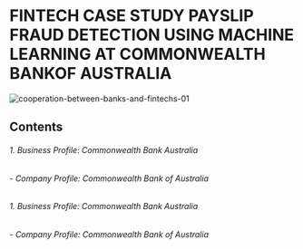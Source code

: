 # FINTECH CASE STUDY PAYSLIP FRAUD DETECTION USING MACHINE LEARNING AT COMMONWEALTH BANKOF AUSTRALIA

![cooperation-between-banks-and-fintechs-01](https://user-images.githubusercontent.com/105048228/169200568-1543285e-134c-423e-bfd9-1371548c6d39.jpg)

## Contents

###### 1. Business Profile: Commonwealth Bank Australia
######    - Company Profile: Commonwealth Bank of Australia

###### 1. Business Profile: Commonwealth Bank Australia
   ###### - Company Profile: Commonwealth Bank of Australia
     
